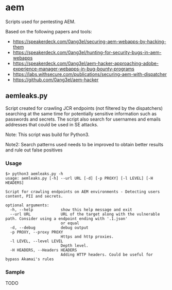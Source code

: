 # aem
Scripts used for pentesting AEM.

Based on the following papers and tools: 

- https://speakerdeck.com/0ang3el/securing-aem-webapps-by-hacking-them
- https://speakerdeck.com/0ang3el/hunting-for-security-bugs-in-aem-webapps
- https://speakerdeck.com/0ang3el/aem-hacker-approaching-adobe-experience-manager-webapps-in-bug-bounty-programs
- https://labs.withsecure.com/publications/securing-aem-with-dispatcher
- https://github.com/0ang3el/aem-hacker


## aemleaks.py
Script created for crawling JCR endpoints (not filtered by the dispatchers) searching at the same time for potentially sensitive information such as passwords and secrets. The script also search for usernames and emails addresses that could be used in SE attacks.

Note: This script was build for Python3.

Note2: Search patterns used needs to be improved to obtain better results and rule out false positives

### Usage

```
$> python3 aemleaks.py -h
usage: aemleaks.py [-h] --url URL [-d] [-p PROXY] [-l LEVEL] [-H HEADERS]

Script for crawling endpoints on AEM environments - Detecting users content, PII and secrets. 

optional arguments:
  -h, --help            show this help message and exit
  --url URL             URL of the target along with the vulnerable path. Consider using a endpoint ending with '.1.json'
                        or equal
  -d, --debug           debug output
  -p PROXY, --proxy PROXY
                        Https and http proxies.
  -l LEVEL, --level LEVEL
                        Depth level.
  -H HEADERS, --Headers HEADERS
                        Adding HTTP headers. Could be useful for bypass Akamai's rules
```

### Sample
TODO
